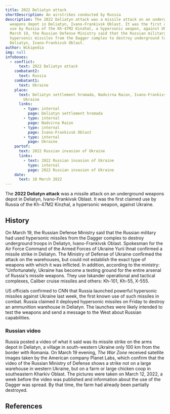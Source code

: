 ```yaml
---
title: 2022 Deliatyn attack
shortDescription: An airstrikes conducted by Russia
description: The 2022 Deliatyn attack was a missile attack on an underground
  weapons depot in Deliatyn, Ivano-Frankivsk Oblast. It was the first claimed
  use by Russia of the Kh-47M2 Kinzhal, a hypersonic weapon, against Ukraine. On
  March 19, the Russian Defense Ministry said that the Russian military had used
  hypersonic missiles from the Dagger complex to destroy underground troops in
  Deliatyn, Ivano-Frankivsk Oblast.
author: Wikipedia
img: null
infoboxes:
  - conflict:
      text: 2022 Deliatyn attack
    combatant2:
      text: Russia
    combatant1:
      text: Ukraine
    place:
      text: Deliatyn settlement hromada, Nadvirna Raion, Ivano-Frankivsk Oblast,
        Ukraine
      links:
        - type: internal
          page: Deliatyn settlement hromada
        - type: internal
          page: Nadvirna Raion
        - type: internal
          page: Ivano-Frankivsk Oblast
        - type: internal
          page: Ukraine
    partof:
      text: 2022 Russian invasion of Ukraine
      links:
        - text: 2022 Russian invasion of Ukraine
          type: internal
          page: 2022 Russian invasion of Ukraine
    date:
      text: 18 March 2022
---
```


The **2022 Deliatyn attack** was a missile attack on an underground weapons depot in Deliatyn, Ivano-Frankivsk Oblast. It was the first claimed use by Russia of the Kh-47M2 Kinzhal, a hypersonic weapon, against Ukraine.

## History
On March 19, the Russian Defense Ministry said that the Russian military had used hypersonic missiles from the Dagger complex to destroy underground troops in Deliatyn, Ivano-Frankivsk Oblast. Spokesman for the Air Force Command of the Armed Forces of Ukraine Yurii Ihnat confirmed a missile strike in Deliatyn. The Ministry of Defense of Ukraine confirmed the attack on the warehouses, but could not establish the exact type of weapons with which it was inflicted. In addition, according to the ministry: "Unfortunately, Ukraine has become a testing ground for the entire arsenal of Russia's missile weapons. They use Iskander operational and tactical complexes, Caliber cruise missiles and others: Kh-101, Kh-55, X-555.

US officials confirmed to CNN that Russia launched powerful hypersonic missiles against Ukraine last week, the first known use of such missiles in combat. Russia claimed it deployed hypersonic missiles on Friday to destroy an ammunition warehouse in Deliatyn. The launches were likely intended to test the weapons and send a message to the West about Russian capabilities.

### Russian video
Russia posted a video of what it said was its missile strike on the arms depot in Deliatyn, a village in south-western Ukraine only 100 km from the border with Romania. On March 19 evening, *The War Zone* received satellite images taken by the American company Planet Labs, which confirm that the video of the Russian Ministry of Defense shows a strike not on a large warehouse in western Ukraine, but on a farm or large chicken coop in southeastern Kharkiv Oblast. The pictures were taken on March 12, 2022, a week before the video was published and information about the use of the Dagger was spread. By that time, the farm had already been partially destroyed.

## References
